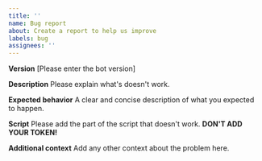 ```yaml
---
title: ''
name: Bug report
about: Create a report to help us improve
labels: bug
assignees: ''
---
```


**Version** [Please enter the bot version]

**Description**
Please explain what's doesn't work.

**Expected behavior**
A clear and concise description of what you expected to happen.

**Script**
Please add the part of the script that doesn't work. **DON'T ADD YOUR TOKEN!**

**Additional context**
Add any other context about the problem here.
